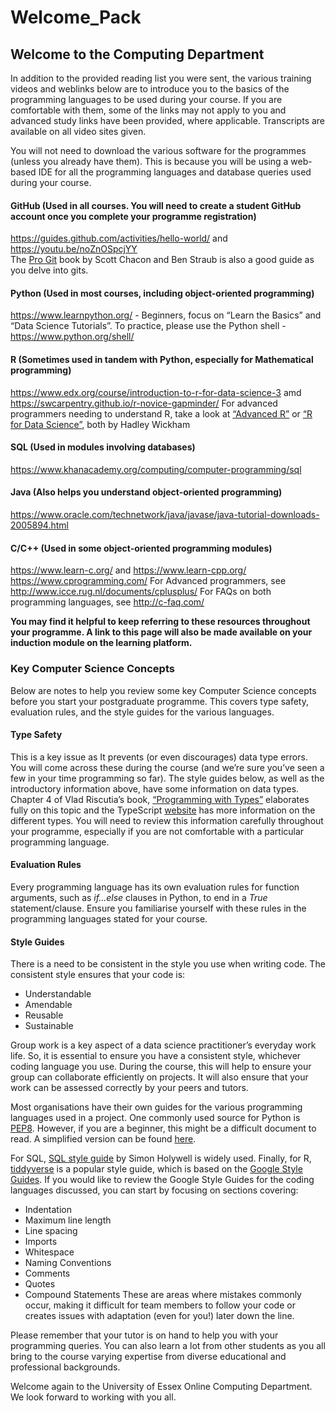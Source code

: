 # Welcome_Pack
## Welcome to the Computing Department
In addition to the provided reading list you were sent, the various training videos and weblinks below are to introduce you to the basics of the programming languages to be used during your course.   If you are comfortable with them, some of the links may not apply to you and advanced study links have been provided, where applicable.  Transcripts are available on all video sites given.  

You will not need to download the various software for the programmes (unless you already have them).  This is because you will be using a web-based IDE for all the programming languages and database queries used during your course.  

#### GitHub (Used in all courses.  You will need to create a student GitHub account once you complete your programme registration)
https://guides.github.com/activities/hello-world/ and https://youtu.be/noZnOSpcjYY  
The [Pro Git](https://git-scm.com/book/en/v2) book by Scott Chacon and Ben Straub  is also a good guide as you delve into gits.

#### Python (Used in most courses, including object-oriented programming)
https://www.learnpython.org/ - Beginners, focus on “Learn the Basics” and “Data Science Tutorials”.
To practice, please use the Python shell - https://www.python.org/shell/

#### R (Sometimes used in tandem with Python, especially for Mathematical programming)
https://www.edx.org/course/introduction-to-r-for-data-science-3 amd https://swcarpentry.github.io/r-novice-gapminder/
For advanced programmers needing to understand R, take a look at [“Advanced R”](https://adv-r.hadley.nz/) or [“R for Data Science”](https://r4ds.had.co.nz/), both by Hadley Wickham

#### SQL (Used in modules involving databases)
https://www.khanacademy.org/computing/computer-programming/sql

#### Java (Also helps you understand object-oriented programming)
https://www.oracle.com/technetwork/java/javase/java-tutorial-downloads-2005894.html

#### C/C++ (Used in some object-oriented programming modules)
https://www.learn-c.org/ and https://www.learn-cpp.org/
https://www.cprogramming.com/
For Advanced programmers, see http://www.icce.rug.nl/documents/cplusplus/
For FAQs on both programming languages, see http://c-faq.com/

**You may find it helpful to keep referring to these resources throughout your programme.  A link to this page will also be made available on your induction module on the learning platform.**

### Key Computer Science Concepts
Below are notes to help you review some key Computer Science concepts before you start your postgraduate programme.  This covers type safety, evaluation rules, and the style guides for the various languages.

#### Type Safety
This is a key issue as It prevents (or even discourages) data type errors.  You will come across these during the course (and we’re sure you’ve seen a few in your time programming so far).  The style guides below, as well as the introductory information above, have some information on data types.  Chapter 4 of Vlad Riscutia’s book, [“Programming with Types”](https://www.manning.com/books/programming-with-types) elaborates fully on this topic and the TypeScript [website](http://www.typescriptlang.org/docs/handbook/basic-types.html) has more information on the different types.  You will need to review this information carefully throughout your programme, especially if you are not comfortable with a particular programming language.  

#### Evaluation Rules 
Every programming language has its own evaluation rules for function arguments, such as _if...else_ clauses in Python, to end in a _True_ statement/clause.  Ensure you familiarise yourself with these rules in the programming languages stated for your course.

#### Style Guides
There is a need to be consistent in the style you use when writing code.  The consistent style ensures that your code is:
-	Understandable
-	Amendable
-	Reusable
-	Sustainable

Group work is a key aspect of a data science practitioner’s everyday work life.  So, it is essential to ensure you have a consistent style, whichever coding language you use.  During the course, this will help to ensure your group can collaborate efficiently on projects.  It will also ensure that your work can be assessed correctly by your peers and tutors.  

Most organisations have their own guides for the various programming languages used in a project.  One commonly used source for Python is [PEP8](https://www.python.org/dev/peps/pep-0008/).  However, if you are a beginner, this might be a difficult document to read.  A simplified version can be found [here](https://pep8.org/).  

For SQL, [SQL style guide](https://www.sqlstyle.guide/) by Simon Holywell is widely used.  Finally, for R, [tiddyverse](https://style.tidyverse.org/) is a popular style guide, which is based on the [Google Style Guides](http://google.github.io/styleguide/).   If you would like to review the Google Style Guides for the coding languages discussed, you can start by focusing on sections covering:
-	Indentation
-	Maximum line length
-	Line spacing
-	Imports
-	Whitespace
-	Naming Conventions
-	Comments
-	Quotes
-	Compound Statements
These are areas where mistakes commonly occur, making it difficult for team members to follow your code or creates issues with adaptation (even for you!) later down the line.

Please remember that your tutor is on hand to help you with your programming queries.  You can also learn a lot from other students as you all bring to the course varying expertise from diverse educational and professional backgrounds.

Welcome again to the University of Essex Online Computing Department.  We look forward to working with you all.
